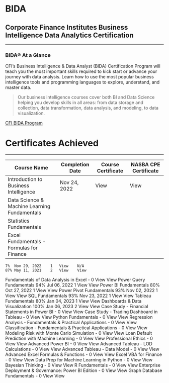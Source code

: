# BIDA
## Corporate Finance Institutes Business Intelligence Data Analytics Certification
---
### BIDA®️ At a Glance

CFI’s Business Intelligence & Data Analyst (BIDA) Certification Program will teach you the most important skills required to kick start or advance your journey with data analysis. Learn how to use the most popular business intelligence tools and programming languages to explore, understand, and master data.

>Our business intelligence courses cover both BI and Data Science helping you develop skills in all areas: from data storage and collection, data transformation, data analysis, and modeling, to data visualization.

[CFI BIDA Program](https://corporatefinanceinstitute.com/certifications/business-intelligence-data-analyst-bida/)
# Certificates Achieved
---

|  Course Name | Completion Date | Course Certificate  | NASBA CPE Certificate   |
|---|---|---|---|
| Introduction to Business Intelligence  | Nov 24, 2022	  | View | View  | 
| Data Science & Machine Learning Fundamentals |   |   |   |   |
| Statistics Fundamentals  |   |   |   |   |
| Excel Fundamentals - Formulas for Finance|

	7%	Nov 29, 2022	1	View	N/A
	87%	May 11, 2021	2	View	View
Fundamentals of Data Analysis in Excel	-		0	View	View
Power Query Fundamentals	94%	Jul 06, 2022	1	View	View
Power BI Fundamentals	80%	Oct 27, 2022	1	View	View
Power Pivot Fundamentals	93%	Nov 02, 2022	1	View	View
SQL Fundamentals	93%	Nov 23, 2022	1	View	View
Tableau Fundamentals	80%	Jan 04, 2023	1	View	View
Dashboards & Data Visualization	100%	Jan 06, 2023	2	View	View
Case Study - Financial Statements in Power BI	-		0	View	View
Case Study - Trading Dashboard in Tableau	-		0	View	View
Python Fundamentals	-		0	View	View
Regression Analysis - Fundamentals & Practical Applications	-		0	View	View
Classification - Fundamentals & Practical Applications	-		0	View	View
Modeling Risk with Monte Carlo Simulation	-		0	View	View
Loan Default Prediction with Machine Learning	-		0	View	View
Professional Ethics	-		0	View	View
Advanced Power BI	-		0	View	View
Advanced Tableau - LOD Calculations	-		0	View	View
Advanced Tableau - Data Model	-		0	View	View
Advanced Excel Formulas & Functions	-		0	View	View
Excel VBA for Finance	-		0	View	View
Data Prep for Machine Learning in Python	-		0	View	View
Bayesian Thinking	-		0	View	View
R Fundamentals	-		0	View	View
Enterprise Deployment & Governance: Power BI Edition	-		0	View	View
Graph Database Fundamentals	-		0	View	View
